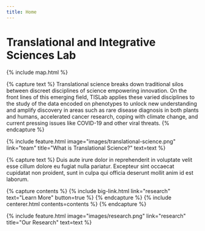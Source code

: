 ```yaml
---
title: Home
---
```


# Translational and Integrative Sciences Lab

<!-- section break -->

{% include map.html %}

<!-- section break -->

{% capture text %}
Translational science breaks down traditional silos between discreet disciplines of science empowering innovation.
On the front lines of this emerging field, TISLab applies these varied disciplines to the study of the data encoded on phenotypes to unlock new understanding and amplify discovery in areas such as rare disease diagnosis in both plants and humans, accelerated cancer research, coping with climate change, and current pressing issues like COVID-19 and other viral threats.
{% endcapture %}

{%
  include feature.html
  image="images/translational-science.png"
  link="team"
  title="What is Translational Science?"
  text=text
%}

{% capture text %}
Duis aute irure dolor in reprehenderit in voluptate velit esse cillum dolore eu fugiat nulla pariatur.
Excepteur sint occaecat cupidatat non proident, sunt in culpa qui officia deserunt mollit anim id est laborum.

{% capture contents %}
{% include big-link.html link="research" text="Learn More" button=true %}
{% endcapture %}
{% include centerer.html contents=contents %}
{% endcapture %}

{%
  include feature.html
  image="images/research.png"
  link="research"
  title="Our Research"
  text=text
%}
